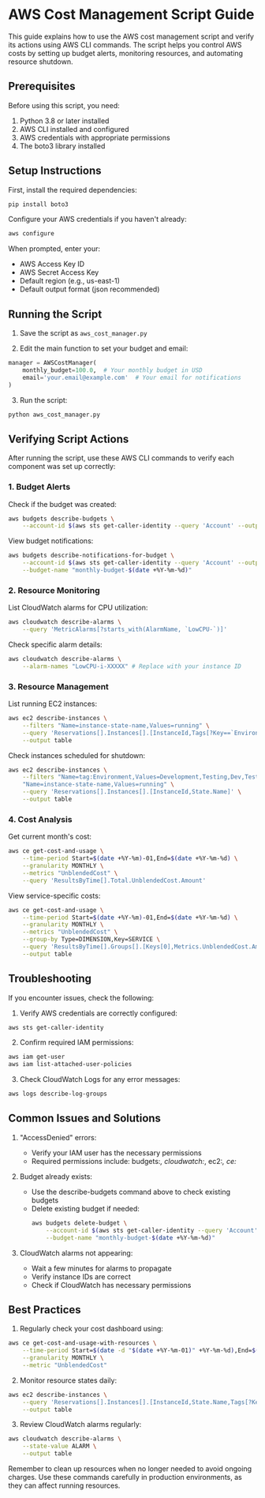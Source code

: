 # AWS Cost Management Script Guide

This guide explains how to use the AWS cost management script and verify its actions using AWS CLI commands. The script helps you control AWS costs by setting up budget alerts, monitoring resources, and automating resource shutdown.

## Prerequisites

Before using this script, you need:

1. Python 3.8 or later installed
2. AWS CLI installed and configured
3. AWS credentials with appropriate permissions
4. The boto3 library installed

## Setup Instructions

First, install the required dependencies:

```bash
pip install boto3
```

Configure your AWS credentials if you haven't already:

```bash
aws configure
```

When prompted, enter your:
- AWS Access Key ID
- AWS Secret Access Key
- Default region (e.g., us-east-1)
- Default output format (json recommended)

## Running the Script

1. Save the script as `aws_cost_manager.py`

2. Edit the main function to set your budget and email:

```python
manager = AWSCostManager(
    monthly_budget=100.0,  # Your monthly budget in USD
    email='your.email@example.com'  # Your email for notifications
)
```

3. Run the script:

```bash
python aws_cost_manager.py
```

## Verifying Script Actions

After running the script, use these AWS CLI commands to verify each component was set up correctly:

### 1. Budget Alerts

Check if the budget was created:

```bash
aws budgets describe-budgets \
    --account-id $(aws sts get-caller-identity --query 'Account' --output text)
```

View budget notifications:

```bash
aws budgets describe-notifications-for-budget \
    --account-id $(aws sts get-caller-identity --query 'Account' --output text) \
    --budget-name "monthly-budget-$(date +%Y-%m-%d)"
```

### 2. Resource Monitoring

List CloudWatch alarms for CPU utilization:

```bash
aws cloudwatch describe-alarms \
    --query 'MetricAlarms[?starts_with(AlarmName, `LowCPU-`)]'
```

Check specific alarm details:

```bash
aws cloudwatch describe-alarms \
    --alarm-names "LowCPU-i-XXXXX" # Replace with your instance ID
```

### 3. Resource Management

List running EC2 instances:

```bash
aws ec2 describe-instances \
    --filters "Name=instance-state-name,Values=running" \
    --query 'Reservations[].Instances[].[InstanceId,Tags[?Key==`Environment`].Value]' \
    --output table
```

Check instances scheduled for shutdown:

```bash
aws ec2 describe-instances \
    --filters "Name=tag:Environment,Values=Development,Testing,Dev,Test" \
    "Name=instance-state-name,Values=running" \
    --query 'Reservations[].Instances[].[InstanceId,State.Name]' \
    --output table
```

### 4. Cost Analysis

Get current month's cost:

```bash
aws ce get-cost-and-usage \
    --time-period Start=$(date +%Y-%m)-01,End=$(date +%Y-%m-%d) \
    --granularity MONTHLY \
    --metrics "UnblendedCost" \
    --query 'ResultsByTime[].Total.UnblendedCost.Amount'
```

View service-specific costs:

```bash
aws ce get-cost-and-usage \
    --time-period Start=$(date +%Y-%m)-01,End=$(date +%Y-%m-%d) \
    --granularity MONTHLY \
    --metrics "UnblendedCost" \
    --group-by Type=DIMENSION,Key=SERVICE \
    --query 'ResultsByTime[].Groups[].[Keys[0],Metrics.UnblendedCost.Amount]' \
    --output table
```

## Troubleshooting

If you encounter issues, check the following:

1. Verify AWS credentials are correctly configured:
```bash
aws sts get-caller-identity
```

2. Confirm required IAM permissions:
```bash
aws iam get-user
aws iam list-attached-user-policies
```

3. Check CloudWatch Logs for any error messages:
```bash
aws logs describe-log-groups
```

## Common Issues and Solutions

1. "AccessDenied" errors:
   - Verify your IAM user has the necessary permissions
   - Required permissions include: budgets:*, cloudwatch:*, ec2:*, ce:*

2. Budget already exists:
   - Use the describe-budgets command above to check existing budgets
   - Delete existing budget if needed:
     ```bash
     aws budgets delete-budget \
         --account-id $(aws sts get-caller-identity --query 'Account' --output text) \
         --budget-name "monthly-budget-$(date +%Y-%m-%d)"
     ```

3. CloudWatch alarms not appearing:
   - Wait a few minutes for alarms to propagate
   - Verify instance IDs are correct
   - Check if CloudWatch has necessary permissions

## Best Practices

1. Regularly check your cost dashboard using:
```bash
aws ce get-cost-and-usage-with-resources \
    --time-period Start=$(date -d "$(date +%Y-%m-01)" +%Y-%m-%d),End=$(date +%Y-%m-%d) \
    --granularity MONTHLY \
    --metric "UnblendedCost"
```

2. Monitor resource states daily:
```bash
aws ec2 describe-instances \
    --query 'Reservations[].Instances[].[InstanceId,State.Name,Tags[?Key==`Environment`].Value]' \
    --output table
```

3. Review CloudWatch alarms regularly:
```bash
aws cloudwatch describe-alarms \
    --state-value ALARM \
    --output table
```

Remember to clean up resources when no longer needed to avoid ongoing charges. Use these commands carefully in production environments, as they can affect running resources.
